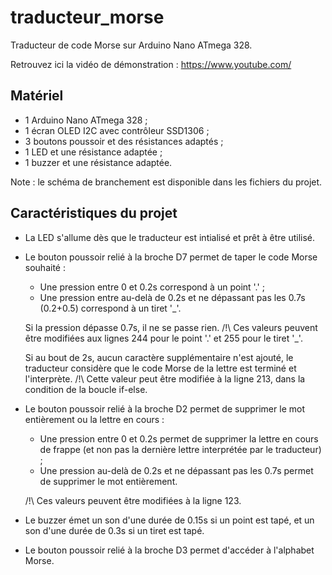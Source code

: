 # traducteur_morse
Traducteur de code Morse sur Arduino Nano ATmega 328.

Retrouvez ici la vidéo de démonstration : https://www.youtube.com/

<h2>Matériel</h2>

* 1 Arduino Nano ATmega 328 ;
* 1 écran OLED I2C avec contrôleur SSD1306 ;
* 3 boutons poussoir et des résistances adaptés ;
* 1 LED et une résistance adaptée ;
* 1 buzzer et une résistance adaptée.

Note : le schéma de branchement est disponible dans les fichiers du projet.

<h2>Caractéristiques du projet</h2>

* La LED s'allume dès que le traducteur est intialisé et prêt à être utilisé.


* Le bouton poussoir relié à la broche D7 permet de taper le code Morse souhaité :
  - Une pression entre 0 et 0.2s correspond à un point '.' ;
  - Une pression entre au-delà de 0.2s et ne dépassant pas les 0.7s (0.2+0.5) correspond à un tiret '_'.

  Si la pression dépasse 0.7s, il ne se passe rien.
  /!\ Ces valeurs peuvent être modifiées aux lignes 244 pour le point '.' et 255 pour le tiret '_'.

  Si au bout de 2s, aucun caractère supplémentaire n'est ajouté, le traducteur considère que le code Morse de la lettre est terminé et l'interprète.
  /!\ Cette valeur peut être modifiée à la ligne 213, dans la condition de la boucle if-else.

* Le bouton poussoir relié à la broche D2 permet de supprimer le mot entièrement ou la lettre en cours :
  - Une pression entre 0 et 0.2s permet de supprimer la lettre en cours de frappe (et non pas la dernière lettre interprétée par le traducteur) ;
  - Une pression au-delà de 0.2s et ne dépassant pas les 0.7s permet de supprimer le mot entièrement.

  /!\ Ces valeurs peuvent être modifiées à la ligne 123.


* Le buzzer émet un son d'une durée de 0.15s si un point est tapé, et un son d'une durée de 0.3s si un tiret est tapé.


* Le bouton poussoir relié à la broche D3 permet d'accéder à l'alphabet Morse.
